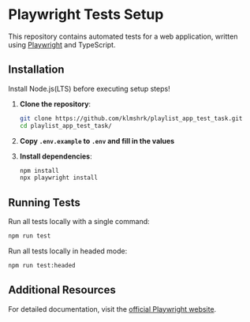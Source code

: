 # Playwright Tests Setup

This repository contains automated tests for a web application, written using [Playwright](https://playwright.dev/) and TypeScript. 

## Installation

Install Node.js(LTS) before executing setup steps!

1. **Clone the repository**:
   ```sh
   git clone https://github.com/klmshrk/playlist_app_test_task.git
   cd playlist_app_test_task/
   ```

2. **Copy `.env.example` to `.env` and fill in the values**

3. **Install dependencies**:
   ```sh
   npm install
   npx playwright install
   ```

## Running Tests

Run all tests locally with a single command:
   ```sh
   npm run test
   ```

Run all tests locally in headed mode:
   ```sh
   npm run test:headed
   ```

## Additional Resources

For detailed documentation, visit the [official Playwright website](https://playwright.dev/).

